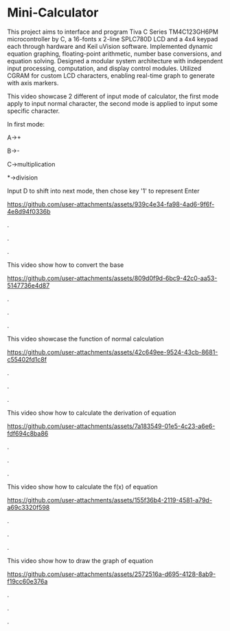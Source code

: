 # Mini-Calculator
This project aims to interface and program Tiva C Series TM4C123GH6PM microcontroller by C, a 16-fonts x 2-line SPLC780D LCD and a 4x4 keypad each through hardware and Keil uVision software.
Implemented dynamic equation graphing, floating-point arithmetic, number base conversions, and equation solving.
Designed a modular system architecture with independent input processing, computation, and display control modules.
Utilized CGRAM for custom LCD characters, enabling real-time graph to generate with axis markers.



This video showcase 2 different of input mode of calculator, the first mode apply to input normal character, the second mode is applied to input some specific character.

In first mode:

A->+

B->-

C->multiplication

*->division

Input D to shift into next mode, then chose key '1' to represent Enter

https://github.com/user-attachments/assets/939c4e34-fa98-4ad6-9f6f-4e8d94f0336b

.

.

.

This video show how to convert the base

https://github.com/user-attachments/assets/809d0f9d-6bc9-42c0-aa53-5147736e4d87

.

.

.


This video showcase the function of normal calculation

https://github.com/user-attachments/assets/42c649ee-9524-43cb-8681-c55402fd1c8f

.

.

.

This video show how to calculate the derivation of equation


https://github.com/user-attachments/assets/7a183549-01e5-4c23-a6e6-fdf694c8ba86

.

.

.

This video show how to calculate the f(x) of equation

https://github.com/user-attachments/assets/155f36b4-2119-4581-a79d-a69c3320f598

.

.

.




This video show how to draw the graph of equation

https://github.com/user-attachments/assets/2572516a-d695-4128-8ab9-f19cc60e376a

.

.

.


